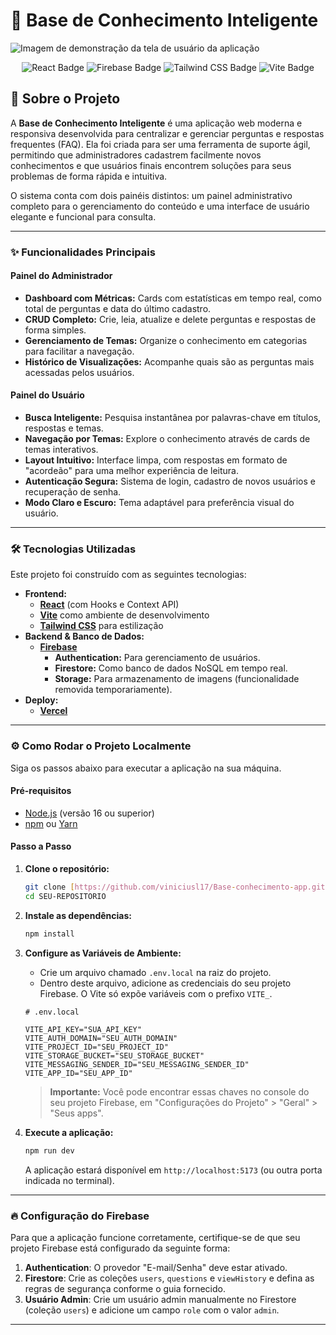 # 📖 Base de Conhecimento Inteligente

![Imagem de demonstração da tela de usuário da aplicação](https://i.imgur.com/3n1P82a.png)

<p align="center">
  <img src="https://img.shields.io/badge/React-20232A?style=for-the-badge&logo=react&logoColor=61DAFB" alt="React Badge"/>
  <img src="https://img.shields.io/badge/Firebase-FFCA28?style=for-the-badge&logo=firebase&logoColor=black" alt="Firebase Badge"/>
  <img src="https://img.shields.io/badge/Tailwind_CSS-38B2AC?style=for-the-badge&logo=tailwind-css&logoColor=white" alt="Tailwind CSS Badge"/>
  <img src="https://img.shields.io/badge/Vite-646CFF?style=for-the-badge&logo=vite&logoColor=white" alt="Vite Badge"/>
</p>

## 🚀 Sobre o Projeto

A **Base de Conhecimento Inteligente** é uma aplicação web moderna e responsiva desenvolvida para centralizar e gerenciar perguntas e respostas frequentes (FAQ). Ela foi criada para ser uma ferramenta de suporte ágil, permitindo que administradores cadastrem facilmente novos conhecimentos e que usuários finais encontrem soluções para seus problemas de forma rápida e intuitiva.

O sistema conta com dois painéis distintos: um painel administrativo completo para o gerenciamento do conteúdo e uma interface de usuário elegante e funcional para consulta.

---

### ✨ Funcionalidades Principais

#### Painel do Administrador
- **Dashboard com Métricas:** Cards com estatísticas em tempo real, como total de perguntas e data do último cadastro.
- **CRUD Completo:** Crie, leia, atualize e delete perguntas e respostas de forma simples.
- **Gerenciamento de Temas:** Organize o conhecimento em categorias para facilitar a navegação.
- **Histórico de Visualizações:** Acompanhe quais são as perguntas mais acessadas pelos usuários.

#### Painel do Usuário
- **Busca Inteligente:** Pesquisa instantânea por palavras-chave em títulos, respostas e temas.
- **Navegação por Temas:** Explore o conhecimento através de cards de temas interativos.
- **Layout Intuitivo:** Interface limpa, com respostas em formato de "acordeão" para uma melhor experiência de leitura.
- **Autenticação Segura:** Sistema de login, cadastro de novos usuários e recuperação de senha.
- **Modo Claro e Escuro:** Tema adaptável para preferência visual do usuário.

---

### 🛠️ Tecnologias Utilizadas

Este projeto foi construído com as seguintes tecnologias:

- **Frontend:**
  - [**React**](https://reactjs.org/) (com Hooks e Context API)
  - [**Vite**](https://vitejs.dev/) como ambiente de desenvolvimento
  - [**Tailwind CSS**](https://tailwindcss.com/) para estilização
- **Backend & Banco de Dados:**
  - [**Firebase**](https://firebase.google.com/)
    - **Authentication:** Para gerenciamento de usuários.
    - **Firestore:** Como banco de dados NoSQL em tempo real.
    - **Storage:** Para armazenamento de imagens (funcionalidade removida temporariamente).
- **Deploy:**
  - [**Vercel**](https://vercel.com/)

---

### ⚙️ Como Rodar o Projeto Localmente

Siga os passos abaixo para executar a aplicação na sua máquina.

#### Pré-requisitos
- [Node.js](https://nodejs.org/en/) (versão 16 ou superior)
- [npm](https://www.npmjs.com/) ou [Yarn](https://yarnpkg.com/)

#### Passo a Passo

1.  **Clone o repositório:**
    ```bash
    git clone [https://github.com/viniciusl17/Base-conhecimento-app.git](https://github.com/viniciusl17/Base-conhecimento-app.git)
    cd SEU-REPOSITORIO
    ```

2.  **Instale as dependências:**
    ```bash
    npm install
    ```

3.  **Configure as Variáveis de Ambiente:**
    * Crie um arquivo chamado `.env.local` na raiz do projeto.
    * Dentro deste arquivo, adicione as credenciais do seu projeto Firebase. O Vite só expõe variáveis com o prefixo `VITE_`.

    ```env
    # .env.local

    VITE_API_KEY="SUA_API_KEY"
    VITE_AUTH_DOMAIN="SEU_AUTH_DOMAIN"
    VITE_PROJECT_ID="SEU_PROJECT_ID"
    VITE_STORAGE_BUCKET="SEU_STORAGE_BUCKET"
    VITE_MESSAGING_SENDER_ID="SEU_MESSAGING_SENDER_ID"
    VITE_APP_ID="SEU_APP_ID"
    ```
    > **Importante:** Você pode encontrar essas chaves no console do seu projeto Firebase, em "Configurações do Projeto" > "Geral" > "Seus apps".

4.  **Execute a aplicação:**
    ```bash
    npm run dev
    ```
    A aplicação estará disponível em `http://localhost:5173` (ou outra porta indicada no terminal).

---

### 🔥 Configuração do Firebase

Para que a aplicação funcione corretamente, certifique-se de que seu projeto Firebase está configurado da seguinte forma:

1.  **Authentication**: O provedor "E-mail/Senha" deve estar ativado.
2.  **Firestore**: Crie as coleções `users`, `questions` e `viewHistory` e defina as regras de segurança conforme o guia fornecido.
3.  **Usuário Admin**: Crie um usuário admin manualmente no Firestore (coleção `users`) e adicione um campo `role` com o valor `admin`.

---
